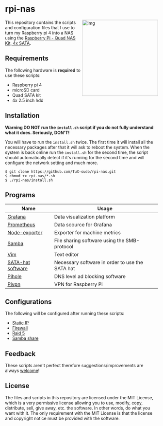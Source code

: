 # rpi-nas

<img src="https://cdn.shopify.com/s/files/1/0021/1497/7894/products/2020428_6_1024x1024.jpg?v=1600062159" alt="img" align="right" width="250px">

This repository contains the scripts and configuration files that I use to turn my Raspberry pi 4 into a NAS using the [Raspberry Pi - Quad NAS Kit, 4x SATA](https://www.reichelt.com/be/en/raspberry-pi-quad-nas-kit-4x-sata-rpi-nas-4xsata-k-p293032.html?CCOUNTRY=661&LANGUAGE=nl&GROUPID=9003&START=0&OFFSET=16&SID=92452fc2f43d5523472d37acf8f97abee48297c96771af5666fa3&LANGUAGE=EN&&r=1).

## Requirements

The following hardware is **required** to use these scripts:

-   Raspberry pi 4
-   microSD card
-   Quad SATA kit
-   4x 2.5 inch hdd

## Installation

**Warning DO NOT run the `install.sh` script if you do not fully understand what it does. Seriously, DON'T!**

You will have to run the `install.sh` twice. The first time it will install all the necessary packages after that it will ask to reboot the system. When the system is back online run the `install.sh` for the second time, the script should automatically detect if it's running for the second time and will configure the network setting and much more.

```
$ git clone https://github.com/TuX-sudo/rpi-nas.git
$ chmod +x rpi-nas/*.sh
$ ./rpi-nas/install.sh
```

## Programs

| Name                                                         | Usage                                           |
| ------------------------------------------------------------ | ----------------------------------------------- |
| [Grafana](https://github.com/grafana/grafana)                | Data visualization platform                     |
| [Prometheus](https://github.com/prometheus/prometheus)       | Data scource for Grafana                        |
| [Node-exporter](https://github.com/prometheus/node_exporter) | Exporter for machine metrics                    |
| [Samba](https://github.com/samba-team/samba)                 | File sharing software using the SMB-protocol    |
| [Vim](https://github.com/vim/vim)                            | Text editor                                     |
| [SATA-hat software](https://github.com/akgnah/rockpi-sata)   | Necessary software in order to use the SATA hat |
| [Pihole](https://github.com/pi-hole/pi-hole)                 | DNS level ad blocking software                  |
| [Pivpn](https://github.com/pivpn/pivpn)                      | VPN for Raspberry Pi                            |

## Configurations

The following will be configured after running these scripts:

-   [Static IP](./install-scripts/ip.sh)
-   [Firewall](./install-scripts/ip.sh)
-   [Raid 5](./install-scripts/raid.sh)
-   [Samba share](./install-scripts/samba.sh)

## Feedback

These scripts aren't perfect therefore suggestions/improvements are always [welcome](https://github.com/TuX-sudo/rpi-nas/issues)!

## License

The files and scripts in this repository are licensed under the MIT License, which is a very permissive license allowing you to use, modify, copy, distribute, sell, give away, etc. the software. In other words, do what you want with it. The only requirement with the MIT License is that the license and copyright notice must be provided with the software.
